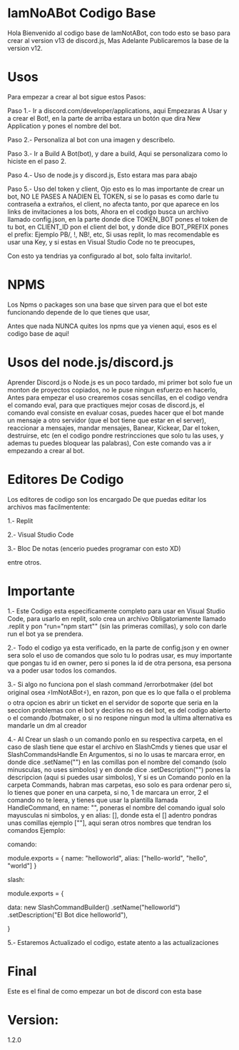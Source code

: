 # IamNoABot Codigo Base

Hola Bienvenido al codigo base de IamNotABot, con todo esto se baso para crear al version v13 de discord.js, Mas Adelante Publicaremos la base de la version v12.

# Usos

Para empezar a crear al bot sigue estos Pasos:

Paso 1.- Ir a discord.com/developer/applications, aqui Empezaras A Usar y a crear el Bot!, en la parte de arriba estara un botón que dira New Application y pones el nombre del bot.

Paso 2.- Personaliza al bot con una imagen y describelo.

Paso 3.- Ir a Build A Bot(bot), y dare a build, Aqui se personalizara como lo hiciste en el paso 2.

Paso 4.- Uso de node.js y discord.js, Esto estara mas para abajo

Paso 5.- Uso del token y client, Ojo esto es lo mas importante de crear un bot, NO LE PASES A NADIEN EL TOKEN, si se lo pasas es como darle tu contraseña a extraños, el client, no afecta tanto, por que aparece en los links de invitaciones a los bots, Ahora en el codigo busca un archivo llamado config.json, en la parte donde dice TOKEN_BOT pones el token de tu bot, en CLIENT_ID pon el client del bot, y donde dice BOT_PREFIX pones el prefix: Ejemplo PB/, !, NB!, etc, Si usas replit, lo mas recomendable es usar una Key, y si estas en Visual Studio Code no te preocupes,

Con esto ya tendrias ya configurado al bot, solo falta invitarlo!.

# NPMS

Los Npms o packages son una base que sirven para que el bot este funcionando depende de lo que tienes que usar,

Antes que nada NUNCA quites los npms que ya vienen aqui, esos es el codigo base de aqui!

# Usos del node.js/discord.js

Aprender Discord.js o Node.js es un poco tardado, mi primer bot solo fue un monton de proyectos copiados, no le puse ningun esfuerzo en hacerlo, Antes para empezar el uso crearemos cosas sencillas, en el codigo vendra el comando eval, para que practiques mejor cosas de discord.js, el comando eval consiste en evaluar cosas, puedes hacer que el bot mande un mensaje a otro servidor (que el bot tiene que estar en el server), reaccionar a mensajes, mandar mensajes, Banear, Kickear, Dar el token, destruirse, etc (en el codigo pondre restrincciones que solo tu las uses, y ademas tu puedes bloquear las palabras), Con este comando vas a ir empezando a crear al bot.

# Editores De Codigo

Los editores de codigo son los encargado De que puedas editar los archivos mas facilmentente:

1.- Replit

2.- Visual Studio Code

3.- Bloc De notas (encerio puedes programar con esto XD)

entre otros.

# Importante

1.- Este Codigo esta especificamente completo para usar en Visual Studio Code, para usarlo en replit, solo crea un archivo Obligatoriamente llamado .replit y pon "run="npm start"" (sin las primeras comillas), y solo con darle run el bot ya se prendera.

2.- Todo el codigo ya esta verificado, en la parte de config.json y en owner sera solo el uso de comandos que solo tu lo podras usar, es muy importante que pongas tu id en owner, pero si pones la id de otra persona, esa persona va a poder usar todos los comandos.

3.- Si algo no funciona pon el slash command /errorbotmaker (del bot original osea ⚡ImNotABot⚡), en razon, pon que es lo que falla o el problema o otra opcion es abrir un ticket en el servidor de soporte que seria en la seccion problemas con el bot y decirles no es del bot, es del codigo abierto o el comando /botmaker, o si no respone ningun mod la ultima alternativa es mandarle un dm al creador

4.- Al Crear un slash o un comando ponlo en su respectiva carpeta, en el caso de slash tiene que estar el archivo en SlashCmds y tienes que usar el SlashCommandsHandle En Argumentos, si no lo usas te marcara error, en donde dice .setName("") en las comillas pon el nombre del comando (solo minusculas, no uses simbolos) y en donde dice .setDescription("")
pones la descripcion (aqui si puedes usar simbolos), Y si es un Comando ponlo en la carpeta Commands, habran mas carpetas, eso solo es para ordenar pero si, lo tienes que poner en una carpeta, si no, 1 de marcara un error, 2 el comando no te leera, y tienes que usar la plantilla llamada HandleCommand, en name: "", poneras el nombre del comando igual solo mayusculas ni simbolos, y en alias: [], donde esta el [] adentro pondras unas comillas ejemplo [""], aqui seran otros nombres que tendran los comandos Ejemplo:


comando: 

module.exports = {
    name: "helloworld",
    alias: ["hello-world", "hello", "world"]
}

slash:

module.exports = {

  data: new SlashCommandBuilder()
  .setName("helloworld")
  .setDescription("El Bot dice helloworld"),

}

5.- Estaremos Actualizado el codigo, estate atento a las actualizaciones

# Final

Este es el final de como empezar un bot de discord con esta base


# Version:

1.2.0